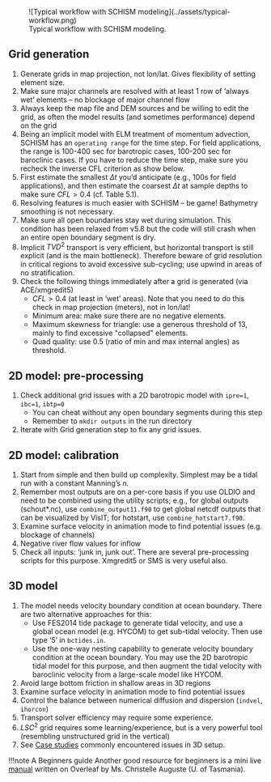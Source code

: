 <figure markdown>
![Typical workflow with SCHISM modeling](../assets/typical-workflow.png)
<figcaption>Typical workflow with SCHISM modeling.</figcaption>
</figure>

## Grid generation
1. Generate grids in map projection, not lon/lat. Gives flexibility of setting element size.
2. Make sure major channels are resolved with at least 1 row of ‘always wet’ elements – no blockage of major channel flow
3. Always keep the map file and DEM sources and be willing to edit the grid, as often the model results (and sometimes performance) depend on the grid
4. Being an implicit model with ELM treatment of momentum advection, SCHISM has an `operating range` for the time step. For field applications, the range is 100-400 sec for barotropic cases, 100-200 sec for baroclinic cases. If you have to reduce the time step, make sure you recheck the inverse CFL criterion as show below.
5. First estimate the smallest $\Delta t$ you’d anticipate (e.g., 100s for field applications), and then estimate the coarsest $\Delta t$ at sample depths to make sure $CFL>0.4$ (cf. Table 5.1).
6. Resolving features is much easier with SCHISM – be game! Bathymetry smoothing is not necessary.
7. Make sure all open boundaries stay wet during simulation. This condition has been relaxed from v5.8 but the code will still crash when an entire open boundary segment is dry.
8. Implicit $TVD^2$ transport is very efficient, but horizontal transport is still explicit (and is the main bottleneck). Therefore beware of grid resolution in critical regions to avoid excessive sub-cycling; use upwind in areas of no stratification.
9. Check the following things immediately after a grid is generated (via ACE/xmgredit5)
    - $CFL>0.4$ (at least in ‘wet’ areas). Note that you need to do this check in map projection (meters), not in lon/lat!
    - Minimum area: make sure there are no negative elements.
    - Maximum skewness for triangle: use a generous threshold of 13, mainly to find excessive "collapsed" elements.
    - Quad quality: use 0.5 (ratio of min and max internal angles) as threshold.

## 2D model: pre-processing
1. Check additional grid issues with a 2D barotropic model with `ipre=1`, `ibc=1`, `ibtp=0`
    - You can cheat without any open boundary segments during this step
    - Remember to `mkdir outputs` in the run directory
2. Iterate with Grid generation step to fix any grid issues.

## 2D model: calibration
1. Start from simple and then build up complexity. Simplest may be a tidal run with a constant Manning’s $n$.
2. Remember most outputs are on a per-core basis if you use OLDIO and need to be combined using the 
 utility scripts; e.g., for global outputs (schout*.nc), use `combine_output11.f90` to get global netcdf outputs that can be visualized by VisIT; for hotstart, use `combine_hotstart7.f90`.
3. Examine surface velocity in animation mode to find potential issues (e.g. blockage of channels)
4. Negative river flow values for inflow
5. Check all inputs: ‘junk in, junk out’. There are several pre-processing scripts for this purpose. Xmgredit5 or SMS is very useful also. 

## 3D model
1. The model needs velocity boundary condition at ocean boundary. There are two alternative approaches for this:
    - Use FES2014 tide package to generate tidal velocity, and use a global ocean model (e.g. HYCOM) to get sub-tidal velocity. Then use type ‘5’ in `bctides.in`.
    - Use the one-way nesting capability to generate velocity boundary condition at the ocean boundary. You may use the 2D barotropic tidal model for this purpose, and then augment the tidal velocity with baroclinic velocity from a large-scale model like HYCOM.
2. Avoid large bottom friction in shallow areas in 3D regions
3. Examine surface velocity in animation mode to find potential issues
4. Control the balance between numerical diffusion and dispersion (`indvel`, `ihorcon`)
5. Transport solver efficiency may require some experience.
6. $LSC^2$ grid requires some learning/experience, but is a very powerful tool (resembling unstructured grid in the vertical)
7. See [Case studies](../case-study.md) commonly encountered issues in 3D setup.

!!!note A Beginners guide
    Another good resource for beginners is a mini live [manual](https://www.overleaf.com/project/6122fe048b59c97d57109608) written on Overleaf by Ms. Christelle Auguste (U. of Tasmania).
